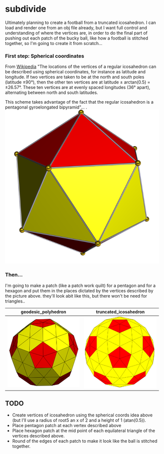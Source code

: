 # subdivide

Ultimately planning to create a football from a truncated icosahedron. I can load and render one
from an obj file already, but I want full control and understanding of where the vertices are, in
order to do the final part of pushing out each patch of the bucky ball, like how a football is
stitched together, so I'm going to create it from scratch...

### First step: Spherical coordinates

From [Wikipedia](https://en.wikipedia.org/wiki/Regular_icosahedron)
"The locations of the vertices of a regular icosahedron can be described using spherical
coordinates, for instance as latitude and longitude. If two vertices are taken to be at the north
and south poles (latitude ±90°), then the other ten vertices are at latitude ± arctan(0.5) =
±26.57°. These ten vertices are at evenly spaced longitudes (36° apart), alternating between north
and south latitudes.

This scheme takes advantage of the fact that the regular icosahedron is a pentagonal gyroelongated
bipyramid"... .
<img src="https://github.com/paulsump/subdivide/blob/9575ba8c212c746b3ea5642179132c77b1f8772c/images/pentagonal_gyroelongated_bipyramid.png" >

### Then...

I'm going to make a patch (like a patch work quilt) for a pentagon and for a hexagon and put them in
the places dictated by the vertices described by the picture above. they'll look abit like this, but
there won't be need for triangles..

| geodesic_polyhedron | truncated_icosahedron |
| ------------- | ------------- |
| <img src="https://github.com/paulsump/subdivide/blob/e4fc24163952fd9b314cb9e8e5e604c7b5b1a716/images/truncated_icosahedron.png" width="248">  | <img src="https://github.com/paulsump/subdivide/blob/e4fc24163952fd9b314cb9e8e5e604c7b5b1a716/images/geodesic_polyhedron.png" width="248"> | 

## TODO

- Create vertices of icosahedron using the spherical coords idea above (but I'll use a radius of
  root5 an x of 2 and a height of 1 (atan(0.5)).
- Place pentagon patch at each vertex described above
- Place hexagon patch at the mid point of each equilateral triangle of the vertices described above.
- Round of the edges of each patch to make it look like the ball is stitched together.